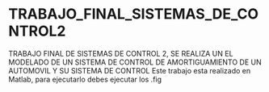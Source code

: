# TRABAJO_FINAL_SISTEMAS_DE_CONTROL2
TRABAJO FINAL DE SISTEMAS DE CONTROL 2, SE REALIZA UN EL MODELADO DE UN SISTEMA DE CONTROL DE AMORTIGUAMIENTO DE UN AUTOMOVIL  Y SU SISTEMA DE CONTROL 
Este trabajo esta realizado en Matlab, para ejecutarlo debes ejecutar los .fig

